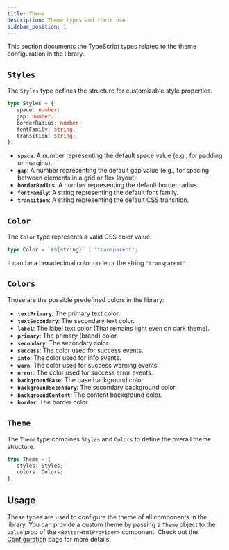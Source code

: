 ```yaml
---
title: Theme
description: Theme types and their use
sidebar_position: 1
---
```


This section documents the TypeScript types related to the theme configuration in the library.

## `Styles`

The `Styles` type defines the structure for customizable style properties.

```typescript
type Styles = {
   space: number;
   gap: number;
   borderRadius: number;
   fontFamily: string;
   transition: string;
};
```

-  **`space`**: A number representing the default space value (e.g., for padding or margins).
-  **`gap`**: A number representing the default gap value (e.g., for spacing between elements in a grid or flex layout).
-  **`borderRadius`**: A number representing the default border radius.
-  **`fontFamily`**: A string representing the default font family.
-  **`transition`**: A string representing the default CSS transition.

## `Color`

The `Color` type represents a valid CSS color value.

```typescript
type Color = `#${string}` | "transparent";
```

It can be a hexadecimal color code or the string `"transparent"`.

## `Colors`

Those are the possible predefined colors in the library:

-  **`textPrimary`**: The primary text color.
-  **`textSecondary`**: The secondary text color.
-  **`label`**: The label text color (That remains light even on dark theme).
-  **`primary`**: The primary (brand) color.
-  **`secondary`**: The secondary color.
-  **`success`**: The color used for success events.
-  **`info`**: The color used for info events.
-  **`warn`**: The color used for success warning events.
-  **`error`**: The color used for success error events.
-  **`backgroundBase`**: The base background color.
-  **`backgroundSecondary`**: The secondary background color.
-  **`backgroundContent`**: The content background color.
-  **`border`**: The border color.

## `Theme`

The `Theme` type combines `Styles` and `Colors` to define the overall theme structure.

```typescript
type Theme = {
   styles: Styles;
   colors: Colors;
};
```

## Usage

These types are used to configure the theme of all components in the library. You can provide a custom theme by passing a `Theme` object to the `value` prop of the `<BetterHtmlProvider>` component. Check out the [Configuration](../getting-started/configuration#theme-configuration) page for more details.
